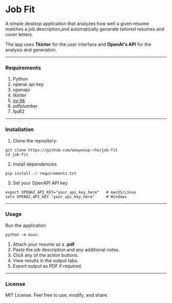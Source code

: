 # Job Fit
A simple desktop application that analyzes how well a given resume matches a job description,and automatically generate tailored resumes and cover letters.

The app uses **Tkinter** for the user interface and **OpenAI's API** for the analysis and generation.

---

### Requirements
1. Python
2. openai api key
3. openapi
3. tkinter
4. [sv-ttk](https://github.com/rdbende/Sun-Valley-ttk-theme)
5. pdfplumber
6. fpdf2

---

### Installation
1. Clone the repository:

```commandline
git clone https://github.com/wooyeoup-rho/job-fit
cd job-fit
```

2. Install dependencies
```commandline
pip install -r requirements.txt
```

3. Set your OpenAPI API key
```commandline
export OPENAI_API_KEY="your_api_key_here"   # macOS/Linux
setx OPENAI_API_KEY "your_api_key_here"     # Windows
```

---

### Usage
Run the application
```commandline
python -m main
```

1. Attach your resume as a **.pdf**
2. Paste the job description and any additional notes.
3. Click any of the action buttons.
4. View results in the output tabs.
5. Export output as PDF if required.

---

### License

MIT License.
Feel free to use, modify, and share.